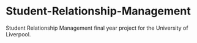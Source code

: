 # Student-Relationship-Management
Student Relationship Management final year project for the University of Liverpool.

